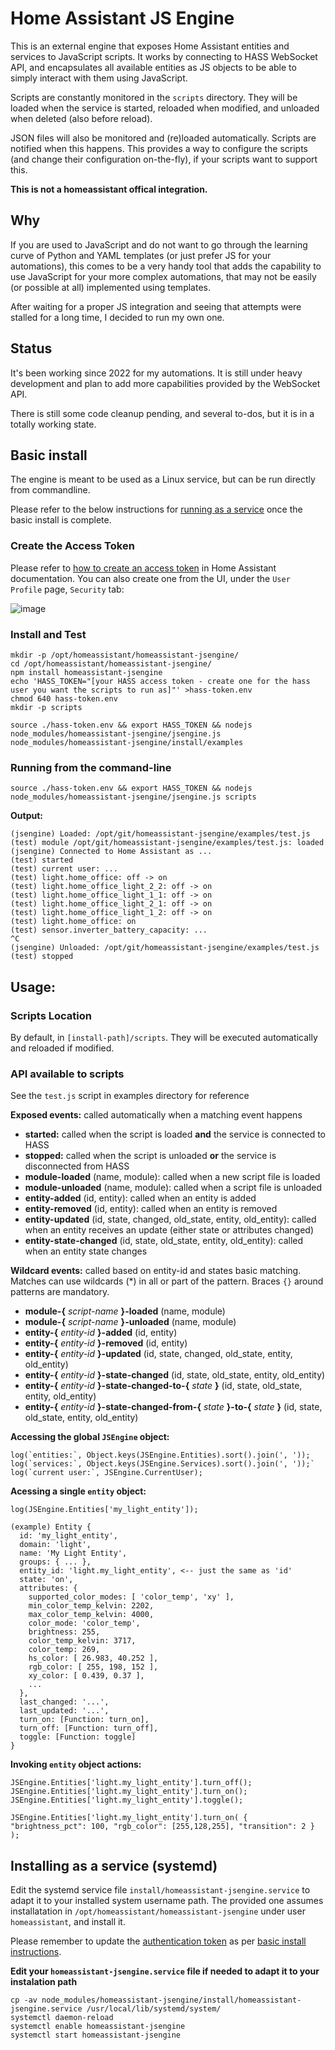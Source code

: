 # Home Assistant JS Engine
This is an external engine that exposes Home Assistant entities and services to JavaScript scripts. It works by connecting to HASS WebSocket API, and encapsulates all available entities as JS objects to be able to simply interact with them using JavaScript.

Scripts are constantly monitored in the `scripts` directory. They will be loaded when the service is started, reloaded when modified, and unloaded when deleted (also before reload).

JSON files will also be monitored and (re)loaded automatically. Scripts are notified when this happens. This provides a way to configure the scripts (and change their configuration on-the-fly), if your scripts want to support this.

**This is not a homeassistant offical integration.**

## Why
If you are used to JavaScript and do not want to go through the learning curve of Python and YAML templates (or just prefer JS for your automations), this comes to be a very handy tool that adds the capability to use JavaScript for your more complex automations, that may not be easily (or possible at all) implemented using templates.

After waiting for a proper JS integration and seeing that attempts were stalled for a long time, I decided to run my own one.

## Status
It's been working since 2022 for my automations. It is still under heavy development and plan to add more capabilities provided by the WebSocket API.

There is still some code cleanup pending, and several to-dos, but it is in a totally working state.

## Basic install

The engine is meant to be used as a Linux service, but can be run directly from commandline.

Please refer to the below instructions for [running as a service](https://github.com/puzzle-star/homeassistant-jsengine/tree/master?tab=readme-ov-file#installing-as-a-service-systemd) once the basic install is complete.

### Create the Access Token

Please refer to [how to create an access token](https://developers.home-assistant.io/docs/auth_api/#long-lived-access-token) in Home Assistant documentation. You can also create one from the UI, under the `User Profile` page, `Security` tab:

![image](https://github.com/user-attachments/assets/e1c0a3f6-f2aa-45ba-ba80-48d04176ef41)

### Install and Test
```
mkdir -p /opt/homeassistant/homeassistant-jsengine/
cd /opt/homeassistant/homeassistant-jsengine/
npm install homeassistant-jsengine
echo 'HASS_TOKEN="[your HASS access token - create one for the hass user you want the scripts to run as]"' >hass-token.env
chmod 640 hass-token.env
mkdir -p scripts

source ./hass-token.env && export HASS_TOKEN && nodejs node_modules/homeassistant-jsengine/jsengine.js node_modules/homeassistant-jsengine/install/examples
```

### Running from the command-line
```
source ./hass-token.env && export HASS_TOKEN && nodejs node_modules/homeassistant-jsengine/jsengine.js scripts
```

**Output:**
```
(jsengine) Loaded: /opt/git/homeassistant-jsengine/examples/test.js
(test) module /opt/git/homeassistant-jsengine/examples/test.js: loaded
(jsengine) Connected to Home Assistant as ...
(test) started
(test) current user: ...
(test) light.home_office: off -> on
(test) light.home_office_light_2_2: off -> on
(test) light.home_office_light_1_1: off -> on
(test) light.home_office_light_2_1: off -> on
(test) light.home_office_light_1_2: off -> on
(test) light.home_office: on
(test) sensor.inverter_battery_capacity: ...
^C
(jsengine) Unloaded: /opt/git/homeassistant-jsengine/examples/test.js
(test) stopped
```

## Usage: 

### Scripts Location

By default, in `[install-path]/scripts`. They will be executed automatically and reloaded if modified.

### API available to scripts

See the `test.js` script in examples directory for reference

**Exposed events:** called automatically when a matching event happens

- **started:** called when the script is loaded **and** the service is connected to HASS
- **stopped:** called when the script is unloaded **or** the service is disconnected from HASS
- **module-loaded** (name, module): called when a new script file is loaded
- **module-unloaded** (name, module): called when a script file is unloaded
- **entity-added** (id, entity): called when an entity is added
- **entity-removed** (id, entity): called when an entity is removed
- **entity-updated** (id, state, changed, old_state, entity, old_entity): called when an entity receives an update (either state or attributes changed)
- **entity-state-changed** (id, state, old_state, entity, old_entity): called when an entity state changes

**Wildcard events:** called based on entity-id and states basic matching. Matches can use wildcards (*) in all or part of the pattern. Braces `{}` around patterns are mandatory.
- __module-{__ _script-name_ __}-loaded__ (name, module)
- __module-{__ _script-name_ __}-unloaded__ (name, module)
- __entity-{__ _entity-id_ __}-added__ (id, entity)
- __entity-{__ _entity-id_ __}-removed__ (id, entity)
- __entity-{__ _entity-id_ __}-updated__ (id, state, changed, old_state, entity, old_entity)
- __entity-{__ _entity-id_ __}-state-changed__ (id, state, old_state, entity, old_entity)
- __entity-{__ _entity-id_ __}-state-changed-to-{__ _state_ __}__ (id, state, old_state, entity, old_entity)
- __entity-{__ _entity-id_ __}-state-changed-from-{__ _state_ __}-to-{__ _state_ __}__ (id, state, old_state, entity, old_entity)

**Accessing the global `JSEngine` object:**
```
log(`entities:`, Object.keys(JSEngine.Entities).sort().join(', '));
log(`services:`, Object.keys(JSEngine.Services).sort().join(', '));`
log(`current user:`, JSEngine.CurrentUser);
```

**Acessing a single `entity` object:**
```
log(JSEngine.Entities['my_light_entity']);

(example) Entity {
  id: 'my_light_entity',
  domain: 'light',
  name: 'My Light Entity',
  groups: { ... },
  entity_id: 'light.my_light_entity', <-- just the same as 'id'
  state: 'on',
  attributes: {
    supported_color_modes: [ 'color_temp', 'xy' ],
    min_color_temp_kelvin: 2202,
    max_color_temp_kelvin: 4000,
    color_mode: 'color_temp',
    brightness: 255,
    color_temp_kelvin: 3717,
    color_temp: 269,
    hs_color: [ 26.983, 40.252 ],
    rgb_color: [ 255, 198, 152 ],
    xy_color: [ 0.439, 0.37 ],
    ...
  },
  last_changed: '...',
  last_updated: '...',
  turn_on: [Function: turn_on],
  turn_off: [Function: turn_off],
  toggle: [Function: toggle]
}
```

**Invoking `entity` object actions:**
```
JSEngine.Entities['light.my_light_entity'].turn_off();
JSEngine.Entities['light.my_light_entity'].turn_on();
JSEngine.Entities['light.my_light_entity'].toggle();

JSEngine.Entities['light.my_light_entity'].turn_on( { "brightness_pct": 100, "rgb_color": [255,128,255], "transition": 2 } );
```

## Installing as a service (systemd)

Edit the systemd service file `install/homeassistant-jsengine.service` to adapt it to your installed system username path. The provided one assumes installatation in `/opt/homeassistant/homeassistant-jsengine` under user `homeassistant`, and install it.

Please remember to update the [authentication token](https://developers.home-assistant.io/docs/auth_api/#long-lived-access-token) as per [basic install instructions](https://github.com/puzzle-star/homeassistant-jsengine/tree/master?tab=readme-ov-file#basic-install).

**Edit your `homeassistant-jsengine.service` file if needed to adapt it to your instalation path**

```
cp -av node_modules/homeassistant-jsengine/install/homeassistant-jsengine.service /usr/local/lib/systemd/system/
systemctl daemon-reload
systemctl enable homeassistant-jsengine
systemctl start homeassistant-jsengine
```




